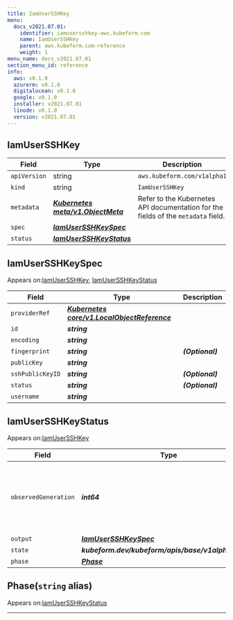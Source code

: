 ```yaml
---
title: IamUserSSHKey
menu:
  docs_v2021.07.01:
    identifier: iamusersshkey-aws.kubeform.com
    name: IamUserSSHKey
    parent: aws.kubeform.com-reference
    weight: 1
menu_name: docs_v2021.07.01
section_menu_id: reference
info:
  aws: v0.1.0
  azurerm: v0.1.0
  digitalocean: v0.1.0
  google: v0.1.0
  installer: v2021.07.01
  linode: v0.1.0
  version: v2021.07.01
---
```


## IamUserSSHKey
| Field | Type | Description |
| ------ | ----- | ----------- |
| `apiVersion` | string | `aws.kubeform.com/v1alpha1` |
|    `kind` | string | `IamUserSSHKey` |
| `metadata` | ***[Kubernetes meta/v1.ObjectMeta](https://v1-18.docs.kubernetes.io/docs/reference/generated/kubernetes-api/v1.18/#objectmeta-v1-meta)***|Refer to the Kubernetes API documentation for the fields of the `metadata` field.|
| `spec` | ***[IamUserSSHKeySpec](#iamusersshkeyspec)***||
| `status` | ***[IamUserSSHKeyStatus](#iamusersshkeystatus)***||
## IamUserSSHKeySpec

Appears on:[IamUserSSHKey](#iamusersshkey), [IamUserSSHKeyStatus](#iamusersshkeystatus)

| Field | Type | Description |
| ------ | ----- | ----------- |
| `providerRef` | ***[Kubernetes core/v1.LocalObjectReference](https://v1-18.docs.kubernetes.io/docs/reference/generated/kubernetes-api/v1.18/#localobjectreference-v1-core)***||
| `id` | ***string***||
| `encoding` | ***string***||
| `fingerprint` | ***string***| ***(Optional)*** |
| `publicKey` | ***string***||
| `sshPublicKeyID` | ***string***| ***(Optional)*** |
| `status` | ***string***| ***(Optional)*** |
| `username` | ***string***||
## IamUserSSHKeyStatus

Appears on:[IamUserSSHKey](#iamusersshkey)

| Field | Type | Description |
| ------ | ----- | ----------- |
| `observedGeneration` | ***int64***| ***(Optional)*** Resource generation, which is updated on mutation by the API Server.|
| `output` | ***[IamUserSSHKeySpec](#iamusersshkeyspec)***| ***(Optional)*** |
| `state` | ***kubeform.dev/kubeform/apis/base/v1alpha1.State***| ***(Optional)*** |
| `phase` | ***[Phase](#phase)***| ***(Optional)*** |
## Phase(`string` alias)

Appears on:[IamUserSSHKeyStatus](#iamusersshkeystatus)

---
